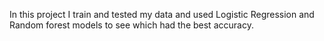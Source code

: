 In this project I train and tested my data and used Logistic Regression and Random forest models to see which had the best accuracy. 

